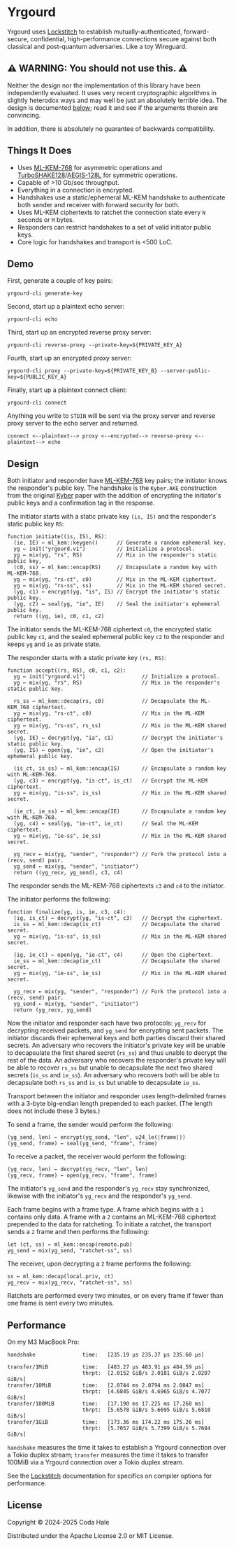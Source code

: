 # Yrgourd

Yrgourd uses [Lockstitch][] to establish mutually-authenticated, forward-secure, confidential,
high-performance connections secure against both classical and post-quantum adversaries. Like a toy
Wireguard.

[Lockstitch]: https://github.com/codahale/lockstitch

## ⚠️ WARNING: You should not use this. ⚠️

Neither the design nor the implementation of this library have been independently evaluated. It uses
very recent cryptographic algorithms in slightly heterodox ways and may well be just an absolutely
terrible idea. The design is documented [below](#design); read it and see if the arguments therein
are convincing.

In addition, there is absolutely no guarantee of backwards compatibility.

## Things It Does

* Uses [ML-KEM-768][] for asymmetric operations and [TurboSHAKE128][]/[AEGIS-128L][] for symmetric
  operations.
* Capable of >10 Gb/sec throughput.
* Everything in a connection is encrypted.
* Handshakes use a static/ephemeral ML-KEM handshake to authenticate both sender and receiver with
  forward security for both.
* Uses ML-KEM ciphertexts to ratchet the connection state every `N` seconds or `M` bytes.
* Responders can restrict handshakes to a set of valid initiator public keys.
* Core logic for handshakes and transport is <500 LoC.

[ML-KEM-768]: https://csrc.nist.gov/pubs/fips/203/ipd
[TurboSHAKE128]: https://www.ietf.org/archive/id/draft-irtf-cfrg-kangarootwelve-16.html
[AEGIS-128L]: https://www.ietf.org/archive/id/draft-irtf-cfrg-aegis-aead-15.html

## Demo

First, generate a couple of key pairs:

```shell
yrgourd-cli generate-key
```

Second, start up a plaintext echo server:

```shell
yrgourd-cli echo
```

Third, start up an encrypted reverse proxy server:

```shell
yrgourd-cli reverse-proxy --private-key=${PRIVATE_KEY_A}
```

Fourth, start up an encrypted proxy server:

```shell
yrgourd-cli proxy --private-key=${PRIVATE_KEY_B} --server-public-key=${PUBLIC_KEY_A}
```

Finally, start up a plaintext connect client:

```shell
yrgourd-cli connect
```

Anything you write to `STDIN` will be sent via the proxy server and reverse proxy server to the echo
server and returned.

```text
connect <--plaintext--> proxy <--encrypted--> reverse-proxy <--plaintext--> echo
```

## Design

Both initiator and responder have [ML-KEM-768][] key pairs; the initiator knows the
responder's public key. The handshake is the `Kyber.AKE` construction from the original [Kyber][]
paper with the addition of encrypting the initiator's public keys and a confirmation tag in the
response.

[Kyber]: <https://eprint.iacr.org/2017/634>

The initiator starts with a static private key `(is, IS)` and the responder's static public key
`RS`:

```text
function initiate((is, IS), RS):
  (ie, IE) ← ml_kem::keygen()      // Generate a random ephemeral key.
  yg ← init("yrgourd.v1")          // Initialize a protocol.
  yg ← mix(yg, "rs", RS)           // Mix in the responder's static public key,
  (c0, ss) ← ml_kem::encap(RS)     // Encapsulate a random key with ML-KEM-768.
  yg ← mix(yg, "rs-ct", c0)        // Mix in the ML-KEM ciphertext.
  yg ← mix(yg, "rs-ss", ss)        // Mix in the ML-KEM shared secret.
  (yg, c1) ← encrypt(yg, "is", IS) // Encrypt the initiator's static public key.
  (yg, c2) ← seal(yg, "ie", IE)    // Seal the initiator's ephemeral public key.
  return ((yg, ie), c0, c1, c2)
```

The initiator sends the ML-KEM-768 ciphertext `c0`, the encrypted static public key `c1`, and the
sealed ephemeral public key `c2` to the responder and keeps `yg` and `ie` as private state.

The responder starts with a static private key `(rs, RS)`:

```text
function accept((rs, RS), c0, c1, c2):
  yg ← init("yrgourd.v1")                  // Initialize a protocol.
  yg ← mix(yg, "rs", RS)                   // Mix in the responder's static public key.

  rs_ss ← ml_kem::decap(rs, c0)            // Decapsulate the ML-KEM_768 ciphertext.
  yg ← mix(yg, "rs-ct", c0)                // Mix in the ML-KEM ciphertext.
  yg ← mix(yg, "rs-ss", rs_ss)             // Mix in the ML-KEM shared secret.
  (yg, IE) ← decrypt(yg, "ia", c1)         // Decrypt the initiator's static public key.
  (yg, IS) ← open(yg, "ie", c2)            // Open the initiator's ephemeral public key.

  (is_ct, is_ss) ← ml_kem::encap(IS)       // Encapsulate a random key with ML-KEM-768.
  (yg, c3) ← encrypt(yg, "is-ct", is_ct)   // Encrypt the ML-KEM ciphertext.
  yg ← mix(yg, "is-ss", is_ss)             // Mix in the ML-KEM shared secret.

  (ie_ct, ie_ss) ← ml_kem::encap(IE)       // Encapsulate a random key with ML-KEM-768.
  (yg, c4) ← seal(yg, "ie-ct", ie_ct)      // Seal the ML-KEM ciphertext.
  yg ← mix(yg, "ie-ss", ie_ss)             // Mix in the ML-KEM shared secret.

  yg_recv ← mix(yg, "sender", "responder") // Fork the protocol into a (recv, send) pair.
  yg_send ← mix(yg, "sender", "initiator")
  return ((yg_recv, yg_send), c3, c4)
```

The responder sends the ML-KEM-768 ciphertexts `c3` and `c4` to the initiator.

The initiator performs the following:

```text
function finalize(yg, is, ie, c3, c4):
  (ig, is_ct) ← decrypt(yg, "is-ct", c3)   // Decrypt the ciphertext.
  is_ss ← ml_kem::decap(is_ct)             // Decapsulate the shared secret.
  yg ← mix(yg, "is-ss", is_ss)             // Mix in the ML-KEM shared secret.

  (ig, ie_ct) ← open(yg, "ie-ct", c4)      // Open the ciphertext.
  ie_ss ← ml_kem::decap(ie_ct)             // Decapsulate the shared secret.
  yg ← mix(yg, "ie-ss", ie_ss)             // Mix in the ML-KEM shared secret.

  yg_recv ← mix(yg, "sender", "responder") // Fork the protocol into a (recv, send) pair.
  yg_send ← mix(yg, "sender", "initiator")
  return (yg_recv, yg_send)
```

Now the initiator and responder each have two protocols: `yg_recv` for decrypting received packets,
and `yg_send` for encrypting sent packets. The initiator discards their ephemeral keys and both
parties discard their shared secrets. An adversary who recovers the initiator's private key will be
unable to decapsulate the first shared secret (`rs_ss`) and thus unable to decrypt the rest of the
data. An adversary who recovers the responder's private key will be able to recover `rs_ss` but
unable to decapsulate the next two shared secrets (`is_ss` and `ie_ss`). An adversary who recovers
both will be able to decapsulate both `rs_ss` and `is_ss` but unable to decapsulate `ie_ss`.

Transport between the initiator and responder uses length-delimited frames with a 3-byte big-endian
length prepended to each packet. (The length does not include these 3 bytes.)

To send a frame, the sender would perform the following:

```text
(yg_send, len) ← encrypt(yg_send, "len", u24_le(|frame|))
(yg_send, frame) ← seal(yg_send, "frame", frame)
```

To receive a packet, the receiver would perform the following:

```text
(yg_recv, len) ← decrypt(yg_recv, "len", len)
(yg_recv, frame) ← open(yg_recv, "frame", frame)
```

The initiator's `yg_send` and the responder's `yg_recv` stay synchronized, likewise with the
initiator's `yg_recv` and the responder's `yg_send`.

Each frame begins with a frame type. A frame which begins with a `1` contains only data. A frame
with a `2` contains an ML-KEM-768 ciphertext prepended to the data for ratcheting. To initiate a
ratchet, the transport sends a `2` frame and then performs the following:

```text
let (ct, ss) ← ml_kem::encap(remote.pub)
yg_send ← mix(yg_send, "ratchet-ss", ss)
```

The receiver, upon decrypting a `2` frame performs the following:

```text
ss ← ml_kem::decap(local.priv, ct)
yg_recv ← mix(yg_recv, "ratchet-ss", ss)
```

Ratchets are performed every two minutes, or on every frame if fewer than one frame is sent every
two minutes.

## Performance

On my M3 MacBook Pro:

```text
handshake               time:   [235.19 µs 235.37 µs 235.60 µs]

transfer/1MiB           time:   [483.27 µs 483.91 µs 484.59 µs]
                        thrpt:  [2.0152 GiB/s 2.0181 GiB/s 2.0207 GiB/s]
transfer/10MiB          time:   [2.0744 ms 2.0794 ms 2.0847 ms]
                        thrpt:  [4.6845 GiB/s 4.6965 GiB/s 4.7077 GiB/s]
transfer/100MiB         time:   [17.190 ms 17.225 ms 17.260 ms]
                        thrpt:  [5.6578 GiB/s 5.6695 GiB/s 5.6810 GiB/s]
transfer/1GiB           time:   [173.36 ms 174.22 ms 175.26 ms]
                        thrpt:  [5.7057 GiB/s 5.7399 GiB/s 5.7684 GiB/s]
```

`handshake` measures the time it takes to establish a Yrgourd connection over a Tokio duplex stream;
`transfer` measures the time it takes to transfer 100MiB via a Yrgourd connection over a Tokio
duplex stream.

See the [Lockstitch][] documentation for specifics on compiler options for performance.

## License

Copyright © 2024-2025 Coda Hale

Distributed under the Apache License 2.0 or MIT License.
